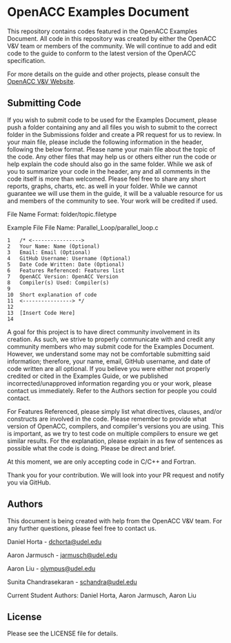 # OpenACC Examples Document
This repository contains codes featured in the OpenACC Examples Document. All code in this repository was created by either the OpenACC V&V team or members of the community. We will continue to add and edit code to the guide to conform to the latest version of the OpenACC specification.

For more details on the guide and other projects, please consult the [OpenACC V&V Website](https://crpl.cis.udel.edu/oaccvv/).

## Submitting Code
If you wish to submit code to be used for the Examples Document, please push a folder containing any and all files you wish to submit to the correct folder in the Submissions folder and create a PR request for us to review. In your main file, please include the following information in the header, following the below format. Please name your main file about the topic of the code. Any other files that may help us or others either run the code or help explain the code should also go in the same folder. While we ask of you to summarize your code in the header, any and all comments in the code itself is more than welcomed. Please feel free to share any short reports, graphs, charts, etc. as well in your folder. While we cannot guarantee we will use them in the guide, it will be a valuable resource for us and members of the community to see. Your work will be credited if used.

File Name Format: folder/topic.filetype

Example File
File Name: Parallel_Loop/parallel_loop.c
```
1   /* <---------------->
2   Your Name: Name (Optional)
3   Email: Email (Optional)
4   GitHub Username: Username (Optional)
5   Date Code Written: Date (Optional)
6   Features Referenced: Features list
7   OpenACC Version: OpenACC Version
8   Compiler(s) Used: Compiler(s)
9
10  Short explanation of code
11  <----------------> */
12
13  [Insert Code Here]
14
```

A goal for this project is to have direct community involvement in its creation. As such, we strive to properly communicate with and credit any community members who may submit code for the Examples Document. However, we understand some may not be comfortable submitting said information; therefore, your name, email, GitHub username, and date of code written are all optional. If you believe you were either not properly credited or cited in the Examples Guide, or we published incorrected/unapproved information regarding you or your work, please contact us immediately. Refer to the Authors section for people you could contact.

For Features Referenced, please simply list what directives, clauses, and/or constructs are involved in the code. Please remember to provide what version of OpenACC, compilers, and compiler's versions you are using. This is important, as we try to test code on multiple compilers to ensure we get similar results. For the explanation, please explain in as few of sentences as possible what the code is doing. Please be direct and brief.

At this moment, we are only accepting code in C/C++ and Fortran.

Thank you for your contribution. We will look into your PR request and notify you via GitHub.

## Authors
This document is being created with help from the OpenACC V&V team. For any further questions, please feel free to contact us.

Daniel Horta - dchorta@udel.edu

Aaron Jarmusch - jarmusch@udel.edu

Aaron Liu - olympus@udel.edu

Sunita Chandrasekaran - schandra@udel.edu

Current Student Authors: Daniel Horta, Aaron Jarmusch, Aaron Liu

## License
Please see the LICENSE file for details.
